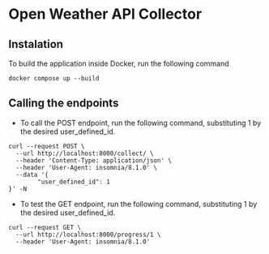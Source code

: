 # Open Weather API Collector


## Instalation

To build the application inside Docker, run the following command

```docker compose up --build```

## Calling the endpoints

* To call the POST endpoint, run the following command, substituting 1 by the desired user_defined_id.

```
curl --request POST \
  --url http://localhost:8000/collect/ \
  --header 'Content-Type: application/json' \
  --header 'User-Agent: insomnia/8.1.0' \
  --data '{
        "user_defined_id": 1
}' -N
```

* To test the GET endpoint, run the following command, substituting 1 by the desired user_defined_id.

```
curl --request GET \
  --url http://localhost:8000/progress/1 \
  --header 'User-Agent: insomnia/8.1.0'
```